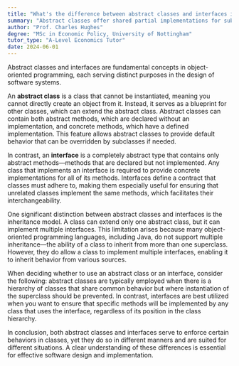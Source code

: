 ```yaml
---
title: "What's the difference between abstract classes and interfaces in programming?"
summary: "Abstract classes offer shared partial implementations for subclasses, whereas interfaces solely declare methods without providing any implementation."
author: "Prof. Charles Hughes"
degree: "MSc in Economic Policy, University of Nottingham"
tutor_type: "A-Level Economics Tutor"
date: 2024-06-01
---
```


Abstract classes and interfaces are fundamental concepts in object-oriented programming, each serving distinct purposes in the design of software systems. 

An **abstract class** is a class that cannot be instantiated, meaning you cannot directly create an object from it. Instead, it serves as a blueprint for other classes, which can extend the abstract class. Abstract classes can contain both abstract methods, which are declared without an implementation, and concrete methods, which have a defined implementation. This feature allows abstract classes to provide default behavior that can be overridden by subclasses if needed.

In contrast, an **interface** is a completely abstract type that contains only abstract methods—methods that are declared but not implemented. Any class that implements an interface is required to provide concrete implementations for all of its methods. Interfaces define a contract that classes must adhere to, making them especially useful for ensuring that unrelated classes implement the same methods, which facilitates their interchangeability.

One significant distinction between abstract classes and interfaces is the inheritance model. A class can extend only one abstract class, but it can implement multiple interfaces. This limitation arises because many object-oriented programming languages, including Java, do not support multiple inheritance—the ability of a class to inherit from more than one superclass. However, they do allow a class to implement multiple interfaces, enabling it to inherit behavior from various sources.

When deciding whether to use an abstract class or an interface, consider the following: abstract classes are typically employed when there is a hierarchy of classes that share common behavior but where instantiation of the superclass should be prevented. In contrast, interfaces are best utilized when you want to ensure that specific methods will be implemented by any class that uses the interface, regardless of its position in the class hierarchy.

In conclusion, both abstract classes and interfaces serve to enforce certain behaviors in classes, yet they do so in different manners and are suited for different situations. A clear understanding of these differences is essential for effective software design and implementation.
    